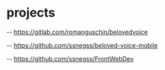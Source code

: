 # projects

-- https://gitlab.com/romanguschin/belovedvoice

-- https://github.com/ssnegss/beloved-voice-mobile

-- https://github.com/ssnegss/FrontWebDev
